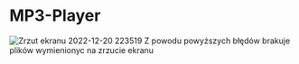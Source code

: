 # MP3-Player
![Zrzut ekranu 2022-12-20 223519](https://user-images.githubusercontent.com/57181698/208771415-ef08e1e5-7959-412e-b214-9338ccd850ee.png)
Z powodu powyższych błędów brakuje plików wymienionyc na zrzucie ekranu
